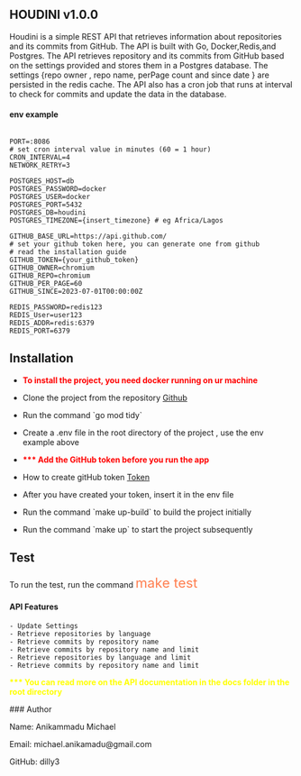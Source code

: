 ## HOUDINI v1.0.0
Houdini is a simple REST API that retrieves information about repositories and its commits from GitHub.
The API is built with Go, Docker,Redis,and Postgres. The API retrieves repository and its commits from GitHub based on the settings provided and 
stores them in a Postgres database. 
The settings {repo owner , repo name, perPage count and since date } are persisted in the redis cache. 
The API also has a cron job that runs at interval to check for commits and update the data in the database.

#### env example
```Go,
 
PORT=:8086
# set cron interval value in minutes (60 = 1 hour)
CRON_INTERVAL=4
NETWORK_RETRY=3

POSTGRES_HOST=db
POSTGRES_PASSWORD=docker
POSTGRES_USER=docker
POSTGRES_PORT=5432
POSTGRES_DB=houdini
POSTGRES_TIMEZONE={insert_timezone} # eg Africa/Lagos

GITHUB_BASE_URL=https://api.github.com/
# set your github token here, you can generate one from github
# read the installation guide
GITHUB_TOKEN={your_github_token}
GITHUB_OWNER=chromium
GITHUB_REPO=chromium
GITHUB_PER_PAGE=60
GITHUB_SINCE=2023-07-01T00:00:00Z

REDIS_PASSWORD=redis123
REDIS_User=user123
REDIS_ADDR=redis:6379
REDIS_PORT=6379
```

## Installation
- <p style="color: red; font-weight: bold;"> To install the project, you need docker running on ur machine </p>
- <p> Clone the project from the repository <a href="https://github.com/Dilly3/houdini">Github</a> </p>
- <p> Run the command `go mod tidy` </p>
- <p> Create a .env file in the root directory of the project , use the env example above </p> 
- <p style="color: red; font-weight: bold;"> *** Add the GitHub token before you run the app </p>
- <p> How to create gitHub token <a href="https://docs.github.com/en/authentication/keeping-your-account-and-data-secure/managing-your-personal-access-tokens#creating-a-personal-access-token-classic">Token</a></p>
- <p> After you have created your token, insert it in the env file</p>
- <p> Run the command `make up-build` to build the project initially </p>
- <p> Run the command `make up` to start the project subsequently </p>

## Test  
<p> To run the test, run the command <a style="color: coral; font-size: 24px;"> make test</a></p>

#### API Features
```Go,
- Update Settings
- Retrieve repositories by language
- Retrieve commits by repository name
- Retrieve commits by repository name and limit
- Retrieve repositories by language and limit
- Retrieve commits by repository name and limit
```
<p style="color: yellow; font-weight: bold;"> *** You can read more on the API documentation in the docs folder in the root directory </p>
### Author
<p> Name: Anikammadu Michael  </p>
<p> Email: michael.anikamadu@gmail.com </p>
<p> GitHub: dilly3</p>
